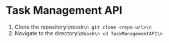 # Task Management API
1. Clone the repository:\n```bash\n git clone <repo-url>\n```
2. Navigate to the directory:\n```bash\n cd TaskManagementAPI\n```
